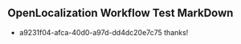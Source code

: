## OpenLocalization Workflow Test MarkDown
* a9231f04-afca-40d0-a97d-dd4dc20e7c75 thanks!

<!--HONumber=Aug16_HO3-->


